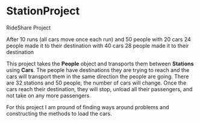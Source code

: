 # StationProject

RideShare Project

After 10 runs (all cars move once each run) and 50 people
    with 20 cars 24 people made it to their destination
    with 40 cars 28 people made it to their destination


This project takes the **People** object and transports them between **Stations** using **Cars**. The people have destinations they are trying to reach and the cars will transport them in the same direction the people are going. There are 32 stations and 50 people, the number of cars will change. Once the cars reach their destination, they will stop, unload all their passengers, and not take on any more passengers

For this project I am pround of finding ways around problems and constructing the methods to load the cars. 

